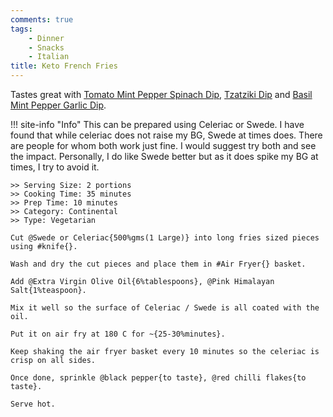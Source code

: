 ```yaml
---
comments: true
tags:
    - Dinner
    - Snacks
    - Italian
title: Keto French Fries
---
```


Tastes great with [Tomato Mint Pepper Spinach Dip](../Dips/recipe_007_mint_spinach_dip.md), [Tzatziki Dip](../Dips/recipe_009_tzatziki_dip.md) and [Basil Mint Pepper Garlic Dip](../Dips/recipe_012_basil_mint_dip.md).

!!! site-info "Info"
    This can be prepared using Celeriac or Swede. I have found that while celeriac does not raise my BG, Swede at times does. There are people for whom both work just fine. I would suggest try both and see the impact. Personally, I do like Swede better but as it does spike my BG at times, I try to avoid it.

```cooklang
>> Serving Size: 2 portions
>> Cooking Time: 35 minutes
>> Prep Time: 10 minutes
>> Category: Continental
>> Type: Vegetarian

Cut @Swede or Celeriac{500%gms(1 Large)} into long fries sized pieces using #knife{}.

Wash and dry the cut pieces and place them in #Air Fryer{} basket.

Add @Extra Virgin Olive Oil{6%tablespoons}, @Pink Himalayan Salt{1%teaspoon}.

Mix it well so the surface of Celeriac / Swede is all coated with the oil.

Put it on air fry at 180 C for ~{25-30%minutes}.

Keep shaking the air fryer basket every 10 minutes so the celeriac is crisp on all sides.

Once done, sprinkle @black pepper{to taste}, @red chilli flakes{to taste}.

Serve hot.
```
